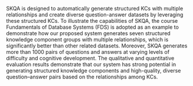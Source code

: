  SKQA is designed to automatically generate structured KCs with multiple relationships and create diverse question-answer datasets by leveraging these structured KCs. To illustrate the capabilities of SKQA, the course Fundamentals of Database Systems (FDS) is adopted as an example to demonstrate how our proposed system generates seven structured knowledge component groups with multiple relationships, which is significantly better
than other related datasets. Moreover, SKQA generates more than 1000 pairs of questions and answers at varying levels of difficulty and cognitive development. The qualitative and quantitative evaluation results demonstrate that our system has strong potential in generating structured knowledge components and high-quality, diverse
question–answer pairs based on the relationships among KCs. 
